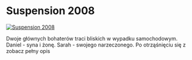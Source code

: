 Suspension 2008 
=============
[![Suspension 2008 ](http://vidos.pl/images/player.gif)](http://vidos.pl/suspension-2008)

 Dwoje głównych bohaterów traci bliskich w wypadku samochodowym. Daniel - syna i żonę. Sarah - swojego narzeczonego. Po otrząśnięciu się z zobacz pełny opis
